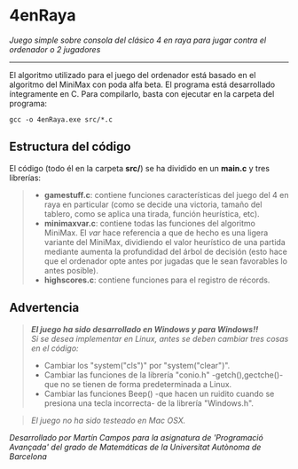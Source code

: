 # 4enRaya
_Juego simple sobre consola del clásico 4 en raya para jugar contra el ordenador o 2 jugadores_

---------------

El algoritmo utilizado para el juego del ordenador está basado en el algoritmo del MiniMax con poda alfa beta. El programa está desarrollado íntegramente en C. Para compilarlo, basta con ejecutar en la carpeta del programa:

```
gcc -o 4enRaya.exe src/*.c
```

## Estructura del código

El código (todo él en la carpeta **src/**) se ha dividido en un **main.c** y tres librerías:
>  - **gamestuff.c**: contiene  funciones características del juego del 4 en raya en particular (como se decide una victoria, tamaño del tablero, como se aplica una tirada, función heurística, etc).
>  - **minimaxvar.c**: contiene todas las funciones del algoritmo MiniMax. El _var_ hace referencia a que de hecho es una ligera variante del MiniMax, dividiendo el valor heurístico de una partida mediante aumenta la profundidad del árbol de decisión (esto hace que el ordenador opte antes por jugadas que le sean favorables lo antes posible).
>  - **highscores.c**: contiene funciones para el registro de récords.

## Advertencia

> **_El juego ha sido desarrollado en Windows y para Windows!!_** \
> _Si se desea implementar en Linux, antes se deben cambiar tres cosas en el código:_
> - Cambiar los "system("cls")" por "system("clear")".
> - Cambiar las funciones de la librería "conio.h" -getch(),gectche()- que no se tienen de forma predeterminada a Linux.
> - Cambiar las funciones Beep() -que hacen un ruidito cuando se presiona una tecla incorrecta- de la librería "Windows.h".

>_El juego no ha sido testeado en Mac OSX._


_Desarrollado por Martín Campos para la asignatura de 'Programació Avançada' del grado de Matemáticas de la Universitat Autònoma de Barcelona_

